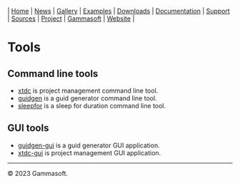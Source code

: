 | [Home](home.md) | [News](news.md) | [Gallery](gallery.md) | [Examples](examples.md) | [Downloads](downloads.md) | [Documentation](documentation.md) | [Support](support.md) | [Sources](https://github.com/gammasoft71/xtd) | [Project](https://sourceforge.net/projects/xtdpro/) | [Gammasoft](gammasoft.md) | [Website](https://gammasoft71.wixsite.com/xtdpro) |

# Tools

## Command line tools

* [xtdc](../tools/xtdc/README.md) is project management command line tool.
* [guidgen](../tools/guidgen/README.md) is a guid generator command line tool.
* [sleepfor](../tools/sleepfor/README.md) is a sleep for duration command line tool.

## GUI tools

* [guidgen-gui](../tools/guidgen-gui/README.md) is a guid generator GUI application.
* [xtdc-gui](../tools/xtdc-gui/README.md) is project management GUI application.
______________________________________________________________________________________________

© 2023 Gammasoft.
